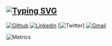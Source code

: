 
[![Typing SVG](https://readme-typing-svg.demolab.com?font=Dancing+Script&weight=900&size=24&duration=3000&pause=840&color=F8F8F8FF&background=000000FF&vCenter=true&width=1000&height=83&lines=Hello%2C+This+is+Ephraim+Blessing+Mwereza;I+am+a+passionate+Software+%26+Machine+Learning+Developer;Interested+in+gaining+new+knowledge+in+tech)](https://git.io/typing-svg)
----------------------------------------------------------------------------------------------------------------------------
[![Github](https://img.shields.io/badge/-Github-000?style=flat&logo=Github&logoColor=white)](https://github.com/Ephraim-blessing-mwereza)
[![Linkedin](https://img.shields.io/badge/-LinkedIn-blue?style=flat&logo=Linkedin&logoColor=white)](https://www.linkedin.com/in/ephraim-mwereza-9675981a4)
[![Twitter](https://img.shields.io/badge/-Twitter-1ca0f1?style=flat-square&labelColor=1ca0f1&logo=twitter&logoColor=white&link=https://twitter.com/BlessingMwereza)]
[![Gmail](https://img.shields.io/badge/-Gmail-c14438?style=flat&logo=Gmail&logoColor=white)](mailto:blessingmwereza@gmail.com)

![Metrics](https://metrics.lecoq.io/Ephraim-blessing-mwereza?template=classic&isocalendar=1&notable=1&base=header%2C%20activity%2C%20community%2C%20repositories%2C%20metadata&base.indepth=false&base.hireable=false&base.skip=false&isocalendar=false&isocalendar.duration=half-year&notable=false&notable.from=organization&notable.repositories=false&notable.indepth=false&notable.types=commit&notable.self=false&config.timezone=Africa%2FNairobi)
